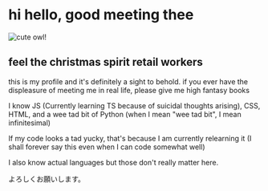 # hi hello, good meeting thee

![cute owl!]()

## feel the christmas spirit retail workers

this is my profile and it's definitely a sight to behold. if you ever have the displeasure of meeting me in real life, please give me high fantasy books

I know JS (Currently learning TS because of suicidal thoughts arising), CSS, HTML, and a wee tad bit of Python (when I mean "wee tad bit", I mean infinitesimal)

If my code looks a tad yucky, that's because I am currently relearning it (I shall forever say this even when I can code somewhat well)

I also know actual languages but those don't really matter here. 

よろしくお願いします。
